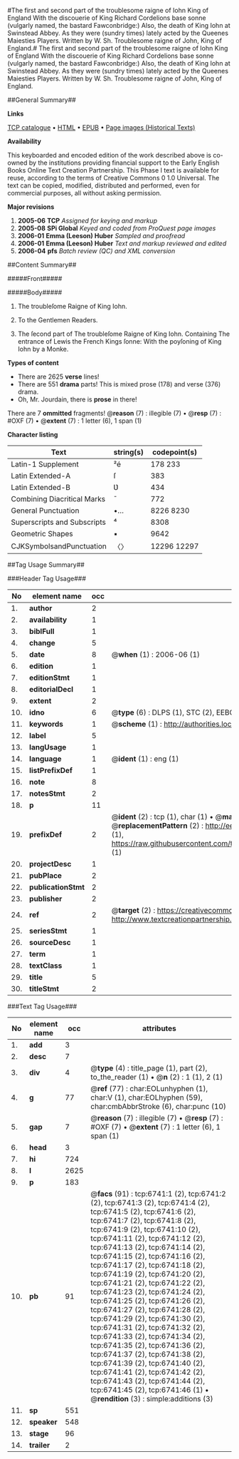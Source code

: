 #The first and second part of the troublesome raigne of Iohn King of England With the discouerie of King Richard Cordelions base sonne (vulgarly named, the bastard Fawconbridge:) Also, the death of King Iohn at Swinstead Abbey. As they were (sundry times) lately acted by the Queenes Maiesties Players. Written by W. Sh. Troublesome raigne of John, King of England.#
The first and second part of the troublesome raigne of Iohn King of England With the discouerie of King Richard Cordelions base sonne (vulgarly named, the bastard Fawconbridge:) Also, the death of King Iohn at Swinstead Abbey. As they were (sundry times) lately acted by the Queenes Maiesties Players. Written by W. Sh.
Troublesome raigne of John, King of England.

##General Summary##

**Links**

[TCP catalogue](http://www.ota.ox.ac.uk/tcp/)  • 
[HTML](http://tei.it.ox.ac.uk/tcp/Texts-HTML/free/A04/A04520.html)  • 
[EPUB](http://tei.it.ox.ac.uk/tcp/Texts-EPUB/free/A04/A04520.epub) • 
[Page images (Historical Texts)](https://data.historicaltexts.jisc.ac.uk/view?pubId=eebo-99842112e&pageId=eebo-99842112e-6741-1)

**Availability**

This keyboarded and encoded edition of the
	       work described above is co-owned by the institutions
	       providing financial support to the Early English Books
	       Online Text Creation Partnership. This Phase I text is
	       available for reuse, according to the terms of Creative
	       Commons 0 1.0 Universal. The text can be copied,
	       modified, distributed and performed, even for
	       commercial purposes, all without asking permission.

**Major revisions**

1. __2005-06__ __TCP__ *Assigned for keying and markup*
1. __2005-08__ __SPi Global__ *Keyed and coded from ProQuest page images*
1. __2006-01__ __Emma (Leeson) Huber__ *Sampled and proofread*
1. __2006-01__ __Emma (Leeson) Huber__ *Text and markup reviewed and edited*
1. __2006-04__ __pfs__ *Batch review (QC) and XML conversion*

##Content Summary##

#####Front#####

#####Body#####

1. The troubleſome Raigne of King Iohn.

1. To the Gentlemen Readers.

1. The ſecond part of The troubleſome Raigne of King Iohn. Containing The entrance of Lewis the French Kings ſonne: With the poyſoning of King Iohn by a Monke.

**Types of content**

  * There are 2625 **verse** lines!
  * There are 551 **drama** parts! This is mixed prose (178) and verse (376) drama.
  * Oh, Mr. Jourdain, there is **prose** in there!

There are 7 **ommitted** fragments! 
 @__reason__ (7) : illegible (7)  •  @__resp__ (7) : #OXF (7)  •  @__extent__ (7) : 1 letter (6), 1 span (1)

**Character listing**


|Text|string(s)|codepoint(s)|
|---|---|---|
|Latin-1 Supplement|²é|178 233|
|Latin Extended-A|ſ|383|
|Latin Extended-B|Ʋ|434|
|Combining             Diacritical Marks|̄|772|
|General Punctuation|•…|8226 8230|
|Superscripts             and Subscripts|⁴|8308|
|Geometric Shapes|▪|9642|
|CJKSymbolsandPunctuation|〈〉|12296 12297|

##Tag Usage Summary##

###Header Tag Usage###

|No|element name|occ|attributes|
|---|---|---|---|
|1.|__author__|2||
|2.|__availability__|1||
|3.|__biblFull__|1||
|4.|__change__|5||
|5.|__date__|8| @__when__ (1) : 2006-06 (1)|
|6.|__edition__|1||
|7.|__editionStmt__|1||
|8.|__editorialDecl__|1||
|9.|__extent__|2||
|10.|__idno__|6| @__type__ (6) : DLPS (1), STC (2), EEBO-CITATION (1), PROQUEST (1), VID (1)|
|11.|__keywords__|1| @__scheme__ (1) : http://authorities.loc.gov/ (1)|
|12.|__label__|5||
|13.|__langUsage__|1||
|14.|__language__|1| @__ident__ (1) : eng (1)|
|15.|__listPrefixDef__|1||
|16.|__note__|8||
|17.|__notesStmt__|2||
|18.|__p__|11||
|19.|__prefixDef__|2| @__ident__ (2) : tcp (1), char (1)  •  @__matchPattern__ (2) : ([0-9\-]+):([0-9IVX]+) (1), (.+) (1)  •  @__replacementPattern__ (2) : http://eebo.chadwyck.com/downloadtiff?vid=$1&page=$2 (1), https://raw.githubusercontent.com/textcreationpartnership/Texts/master/tcpchars.xml#$1 (1)|
|20.|__projectDesc__|1||
|21.|__pubPlace__|2||
|22.|__publicationStmt__|2||
|23.|__publisher__|2||
|24.|__ref__|2| @__target__ (2) : https://creativecommons.org/publicdomain/zero/1.0/ (1), http://www.textcreationpartnership.org/docs/. (1)|
|25.|__seriesStmt__|1||
|26.|__sourceDesc__|1||
|27.|__term__|1||
|28.|__textClass__|1||
|29.|__title__|5||
|30.|__titleStmt__|2||


###Text Tag Usage###

|No|element name|occ|attributes|
|---|---|---|---|
|1.|__add__|3||
|2.|__desc__|7||
|3.|__div__|4| @__type__ (4) : title_page (1), part (2), to_the_reader (1)  •  @__n__ (2) : 1 (1), 2 (1)|
|4.|__g__|77| @__ref__ (77) : char:EOLunhyphen (1), char:V (1), char:EOLhyphen (59), char:cmbAbbrStroke (6), char:punc (10)|
|5.|__gap__|7| @__reason__ (7) : illegible (7)  •  @__resp__ (7) : #OXF (7)  •  @__extent__ (7) : 1 letter (6), 1 span (1)|
|6.|__head__|3||
|7.|__hi__|724||
|8.|__l__|2625||
|9.|__p__|183||
|10.|__pb__|91| @__facs__ (91) : tcp:6741:1 (2), tcp:6741:2 (2), tcp:6741:3 (2), tcp:6741:4 (2), tcp:6741:5 (2), tcp:6741:6 (2), tcp:6741:7 (2), tcp:6741:8 (2), tcp:6741:9 (2), tcp:6741:10 (2), tcp:6741:11 (2), tcp:6741:12 (2), tcp:6741:13 (2), tcp:6741:14 (2), tcp:6741:15 (2), tcp:6741:16 (2), tcp:6741:17 (2), tcp:6741:18 (2), tcp:6741:19 (2), tcp:6741:20 (2), tcp:6741:21 (2), tcp:6741:22 (2), tcp:6741:23 (2), tcp:6741:24 (2), tcp:6741:25 (2), tcp:6741:26 (2), tcp:6741:27 (2), tcp:6741:28 (2), tcp:6741:29 (2), tcp:6741:30 (2), tcp:6741:31 (2), tcp:6741:32 (2), tcp:6741:33 (2), tcp:6741:34 (2), tcp:6741:35 (2), tcp:6741:36 (2), tcp:6741:37 (2), tcp:6741:38 (2), tcp:6741:39 (2), tcp:6741:40 (2), tcp:6741:41 (2), tcp:6741:42 (2), tcp:6741:43 (2), tcp:6741:44 (2), tcp:6741:45 (2), tcp:6741:46 (1)  •  @__rendition__ (3) : simple:additions (3)|
|11.|__sp__|551||
|12.|__speaker__|548||
|13.|__stage__|96||
|14.|__trailer__|2||
